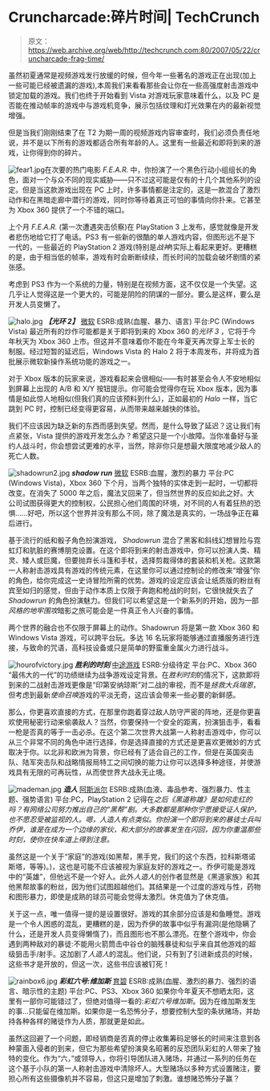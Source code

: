 # Cruncharcade:碎片时间| TechCrunch

> 原文：<https://web.archive.org/web/http://techcrunch.com:80/2007/05/22/cruncharcade-frag-time/>

虽然初夏通常是视频游戏发行放缓的时候，但今年一些著名的游戏正在出现(加上一些可能已经被遗漏的游戏),本周我们来看看那些会让你在一些高强度射击游戏中锁定加载的游戏。我们也终于开始看到 Vista 对游戏玩家意味着什么，以及 PC 是否能在推动帧率的游戏中与游戏机竞争，展示包括纹理和灯光效果在内的最新视觉增强。

但是当我们刚刚结束了在 T2 为期一周的视频游戏内容审查时，我们必须负责任地说，并不是以下所有的游戏都适合所有年龄的人。这里有一些最近和即将到来的游戏，让你得到你的碎片。

![fear1.jpg](img/8e1f57ed7b266bf0d95e94301c3c6735.png)在次要的热门电影 *F.E.A.R.* 中，你扮演了一个黑色行动小组组长的角色，面对一个与众不同的现实威胁——只不过这可能是仅有的十几个其他系列的设定。但是当这款游戏出现在 PC 上时，许多事情都是注定的，这是一款混合了激烈动作和在黑暗走廊中潜行的游戏，同时你等待着真正可怕的事情向你扑来。它甚至为 Xbox 360 提供了一个不错的端口。

上个月 *F.E.A.R.* (第一次遭遇突击侦察)在 PlayStation 3 上发布，感觉就像是开发者悲伤地给它打了电话。PS3 有一些新的很酷的单人游戏内容，但图形远不是下一代的，一些最近的 PlayStation 2 游戏(特别是*战神*)实际上看起来更好。更糟糕的是，由于相当低的帧率，游戏有时会断断续续，而长时间的加载会破坏剧情的紧张感。

考虑到 PS3 作为一个系统的力量，特别是在视频方面，这不仅仅是一个失望。这几乎让人觉得这是一个更大的，可能是阴险的阴谋的一部分。要么是这样，要么是开发人员变懒了。

![halo.jpg](img/22f29728358416cb5ad955669aa213cd.png)
***【光环 2】***
[微软](https://web.archive.org/web/20160421200124/http://www.microsoft.com/games/)
ESRB:成熟(血腥、暴力、语言)
平台:PC (Windows Vista)
最近所有的炒作可能都是关于即将到来的 Xbox 360 的*光环 3* ，它将于今年秋天为 Xbox 360 上市。但这并不意味着你不能在今年夏天再次穿上军士长的制服。经过短暂的延迟后，Windows Vista 的 Halo 2 将于本周发布，并将成为首批展示微软新操作系统功能的游戏之一。

对于 Xbox 版本的玩家来说，游戏看起来会很相似——有时甚至会令人不安地相似到屏幕上出现的 A/B 和 X/Y 按钮提示。你可能会觉得你在玩 Xbox 版本，因为事情是如此惊人地相似(但我们真的应该预料到什么)，正如最初的 *Halo* 一样，当它跳到 PC 时，控制已经变得更容易，从而带来越来越快的体验。

我们不应该因为缺乏新的东西而感到失望。然而，是什么导致了延迟？这让我们有点紧张，Vista 提供的游戏开发怎么办？希望这只是一个小故障。当你准备好与圣约人战斗时，你会想尝试更难的水平，当然，除非你只是想最大限度地减少敌人的死亡人数。

![shadowrun2.jpg](img/a89792d0fddbb990a3dc4e8c631e67ca.png)
***shadow run***
[微软](https://web.archive.org/web/20160421200124/http://www.microsoft.com/games/)
ESRB:血腥，激烈的暴力
平台:PC (Windows Vista)，Xbox 360
下个月，当两个独特的实体走到一起时，一切都将改变。在消失了 5000 年之后，魔法又回来了，但当然世界的反应如此之好。大公司试图获得更大的控制权，公民担心他们周围的环境，对不同的人有着狂热的恐惧……好吧，所以这个世界并没有那么不同，除了魔法是真实的，一场战争正在幕后进行。

基于流行的纸和骰子角色扮演游戏， *Shadowrun* 混合了黑客和斜线幻想冒险与霓虹灯和肮脏的赛博朋克设置。在这个即将到来的射击游戏中，你可以扮演人类、精灵、矮人或巨魔，但要抛弃长斗篷和手杖，选择剪裁得体的套装和机关枪。这款第一人称射击游戏具有游戏的传统元素，在这里你可以通过控制论的修改来“增强”你的角色，给你完成这一史诗冒险所需的优势。游戏的设定应该会让纸质版的粉丝有宾至如归的感觉，但由于动作本质上仅限于奔跑和枪战的时刻，它很快就失去了 *Shadowrun* 的角色扮演魅力。但我们可以希望这是一个新系列的开始，因为一部*风格的地牢围攻*暗影之旅可能会是一件真正令人兴奋的事情。

两个世界的融合也不仅限于屏幕上的动作。Shadowrun 将是第一款 Xbox 360 和 Windows Vista 游戏，可以跨平台玩。多达 16 名玩家将能够通过直播服务进行连接，与致命的咒语，高科技设备或只是简单的野蛮重金属火力进行战斗。

![hourofvictory.jpg](img/7846455e8e60d49d95b3b2bbefa78890.png)
***胜利的时刻***
[中途游戏](https://web.archive.org/web/20160421200124/http://www.midway.com/)
ESRB:分级待定
平台:PC、Xbox 360
“最伟大的一代”的功绩继续为战争游戏设定背景。在*胜利时刻*的情况下，这款即将到来的二战射击游戏更像是“印第安纳琼斯”对二战的审视，而不是*拯救大兵瑞恩*，但考虑到最新*使命召唤*游戏的平淡无奇，这应该会带来一些必要的新鲜感。

那么，你更喜欢直接的方式，在那里你跑着穿过敌人防守严密的阵地，还是你更喜欢使用秘密行动来偷袭敌人？当然，你要保持一个安全的距离，扮演狙击手，看看一枪是否真的等于一击必杀。在这个第二次世界大战第一人称射击游戏中，你可以从三个非常不同的角色中进行选择，你是选择直接的方式还是更喜欢更微妙的方式取决于你。以北非和欧洲为背景，你已经有了适合自己的工作，但是在英国突击队、陆军突击队和战略情报局特工之间切换的能力让你可以选择多种途径，并使游戏具有无限的可再玩性，从而使世界大战永无止境。

![mademan.jpg](img/d1cda038aad67be70818270b256f2799.png)
***造人***
[阿斯派尔](https://web.archive.org/web/20160421200124/http://www.aspyr.com/)
ESRB:成熟(血液、毒品参考、强烈暴力、性主题、强势语言)
平台:PC，PlayStation 2
记得在*之后《黑道称雄》是如何走红的吗？有网络公司努力推出自己的“黑帮”剧。大多数都是那种你宁愿接受证人保护，也不愿忍受被监视的人。嗯，*人造人*有点类似。你扮演一个即将到来的暴徒士兵叫乔伊，谁是在成为一个边缘的家伙，和大部分的故事发生在闪回，因为你重温那些时刻，使你在快车道上得到注意。*

虽然这是一个关于“家庭”的游戏(如黑帮，黑手党，我们的这个东西，拉科斯塔诺斯塔，等等)。)，这也是可能不应该被视为家庭友好的游戏之一。乔伊可能是游戏中的“英雄”，但他远不是一个好人。此外*人造人*的创作者显然是《黑道家族》和其他黑帮故事的粉丝，因为他们试图超越他们。其结果是一个过度的游戏与性，药物和图形暴力，即使是成熟的球员可能会觉得太激烈。休克值为了休克值。

关于这一点，唯一值得一提的是设置很好。游戏的其余部分应该是和鱼睡觉。游戏是一个令人困惑的混乱，更糟糕的是，因为乔伊的故事中似乎有漏洞(是他隐瞒了什么，还是开发人员变得懒惰了)，而且图形也不那么漂亮。在整个游戏中，你会遇到两种敌对的暴徒:不能用火箭筒击中谷仓的脑残暴徒和似乎来自其他游戏的超级狙击手/射手。这加剧了*人造人*的混乱。他们说，只有到了引进新成员的时候，这些书才是开放的，但这一次，这些书应该被钉死！

![rainbox6.jpg](img/26688c43457797489c6cc8224248b8a6.png)
***彩虹六号:维加斯***
[育碧](https://web.archive.org/web/20160421200124/http://www.ubi.com/)
ESRB:成熟(血腥、激烈的暴力、强烈的语言、暗示性的主题)
平台:PC、PS3、Xbox 360
如果你今年夏天不想晒太阳，这里有一部你可能错过了，但绝对值得一看的:*彩虹六号维加斯*。因为在维加斯发生的事…只能留在维加斯。如果你是一名恐怖分子，想要控制大型的条状赌场，并劫持各种各样的赌徒作为人质，那就更是如此。

虽然这回避了一个问题，即经销商是否真的停止收集筹码足够长的时间来注意到各种蒙面入侵者的到来，但它为那些希望扮演臭名昭著的反恐团队彩虹的人带来了独特的变化。作为“六，”或领导人，你将引导团队进入赌场，并通过一系列的任务在这个基于小队的第一人称射击游戏中清除坏人。大型赌场以多种方式设置赌注，要担心所有这些摄像机并不容易，但这只是增加了刺激。谁想赌恐怖分子赢？